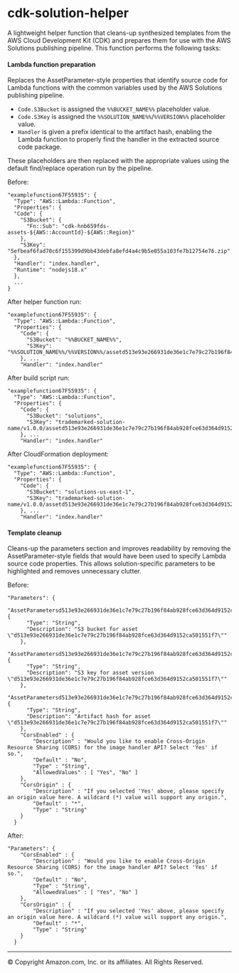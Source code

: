 # cdk-solution-helper

A lightweight helper function that cleans-up synthesized templates from the AWS Cloud Development Kit (CDK) and prepares
them for use with the AWS Solutions publishing pipeline. This function performs the following tasks:

#### Lambda function preparation

Replaces the AssetParameter-style properties that identify source code for Lambda functions with the common variables
used by the AWS Solutions publishing pipeline.

- `Code.S3Bucket` is assigned the `%%BUCKET_NAME%%` placeholder value.
- `Code.S3Key` is assigned the `%%SOLUTION_NAME%%`/`%%VERSION%%` placeholder value.
- `Handler` is given a prefix identical to the artifact hash, enabling the Lambda function to properly find the handler in the extracted source code package.

These placeholders are then replaced with the appropriate values using the default find/replace operation run by the pipeline.

Before:

```
"examplefunction67F55935": {
  "Type": "AWS::Lambda::Function",
  "Properties": {
  "Code": {
    "S3Bucket": {
      "Fn::Sub": "cdk-hnb659fds-assets-${AWS::AccountId}-${AWS::Region}"
    },
    "S3Key": "5efbeaf6fad70c6f155399d9bb43debfa8efd4a4c9b5e055a103fe7b12754e76.zip"
  },
  "Handler": "index.handler",
  "Runtime": "nodejs18.x"
  },
  ...
}
```

After helper function run:

```
"examplefunction67F55935": {
  "Type": "AWS::Lambda::Function",
  "Properties": {
    "Code": {
      "S3Bucket": "%%BUCKET_NAME%%",
      "S3Key": "%%SOLUTION_NAME%%/%%VERSION%%/assetd513e93e266931de36e1c7e79c27b196f84ab928fce63d364d9152ca501551f7.zip"
    }, ...
    "Handler": "index.handler"
```

After build script run:

```
"examplefunction67F55935": {
  "Type": "AWS::Lambda::Function",
  "Properties": {
    "Code": {
      "S3Bucket": "solutions",
      "S3Key": "trademarked-solution-name/v1.0.0/assetd513e93e266931de36e1c7e79c27b196f84ab928fce63d364d9152ca501551f7.zip"
    }, ...
    "Handler": "index.handler"
```

After CloudFormation deployment:

```
"examplefunction67F55935": {
  "Type": "AWS::Lambda::Function",
  "Properties": {
    "Code": {
      "S3Bucket": "solutions-us-east-1",
      "S3Key": "trademarked-solution-name/v1.0.0/assetd513e93e266931de36e1c7e79c27b196f84ab928fce63d364d9152ca501551f7.zip"
    }, ...
    "Handler": "index.handler"
```

#### Template cleanup

Cleans-up the parameters section and improves readability by removing the AssetParameter-style fields that would have
been used to specify Lambda source code properties. This allows solution-specific parameters to be highlighted and
removes unnecessary clutter.

Before:

```
"Parameters": {
    "AssetParametersd513e93e266931de36e1c7e79c27b196f84ab928fce63d364d9152ca501551f7S3Bucket54E71A95": {
      "Type": "String",
      "Description": "S3 bucket for asset \"d513e93e266931de36e1c7e79c27b196f84ab928fce63d364d9152ca501551f7\""
    },
    "AssetParametersd513e93e266931de36e1c7e79c27b196f84ab928fce63d364d9152ca501551f7S3VersionKeyC789D8B1": {
      "Type": "String",
      "Description": "S3 key for asset version \"d513e93e266931de36e1c7e79c27b196f84ab928fce63d364d9152ca501551f7\""
    },
    "AssetParametersd513e93e266931de36e1c7e79c27b196f84ab928fce63d364d9152ca501551f7ArtifactHash7AA751FE": {
      "Type": "String",
      "Description": "Artifact hash for asset \"d513e93e266931de36e1c7e79c27b196f84ab928fce63d364d9152ca501551f7\""
    },
    "CorsEnabled" : {
        "Description" : "Would you like to enable Cross-Origin Resource Sharing (CORS) for the image handler API? Select 'Yes' if so.",
        "Default" : "No",
        "Type" : "String",
        "AllowedValues" : [ "Yes", "No" ]
    },
    "CorsOrigin" : {
        "Description" : "If you selected 'Yes' above, please specify an origin value here. A wildcard (*) value will support any origin.",
        "Default" : "*",
        "Type" : "String"
    }
  }
```

After:

```
"Parameters": {
    "CorsEnabled" : {
        "Description" : "Would you like to enable Cross-Origin Resource Sharing (CORS) for the image handler API? Select 'Yes' if so.",
        "Default" : "No",
        "Type" : "String",
        "AllowedValues" : [ "Yes", "No" ]
    },
    "CorsOrigin" : {
        "Description" : "If you selected 'Yes' above, please specify an origin value here. A wildcard (*) value will support any origin.",
        "Default" : "*",
        "Type" : "String"
    }
  }
```

---

&copy; Copyright Amazon.com, Inc. or its affiliates. All Rights Reserved.

